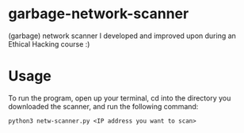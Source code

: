 # garbage-network-scanner
(garbage) network scanner I developed and improved upon during an Ethical Hacking course :)
# Usage
To run the program, open up your terminal, cd into the directory you downloaded the scanner, and run the following command:
```
python3 netw-scanner.py <IP address you want to scan>
```
